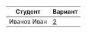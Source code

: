 | **Студент**                                                              | **Вариант**                       |
|-------------------------------------------------------------------------------|-----------------------------------|
| Иванов Иван  | [2](2)                              |
